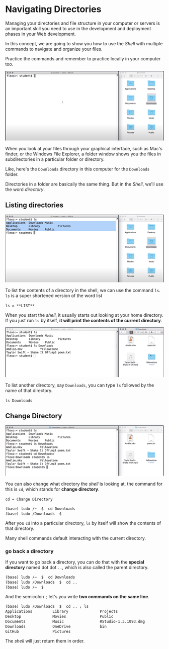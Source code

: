 # Navigating Directories

Managing your directories and file structure in your computer or servers is an important skill you need to use in the development and deployment phases in your Web development.

In this concept, we are going to show you how to use the *Shell* with multiple commands to navigate and organize your files.

Practice the commands and remember to practice locally in your computer too.

![shell 4](./images/04_shell.png)

When you look at your files through your graphical interface, such as Mac's finder, or the Windows File Explorer, a folder window shows you the files in subdirectories in a particular folder or directory.

Like, here's the `Downloads` directory in this computer for the `Downloads` folder.

Directories in a folder are basically the same thing. But in the *Shell*, we'll use the word *directory*.

## Listing directories

![shell 5](./images/05_shell.png)

To list the contents of a directory in the shell, we can use the command `ls`. `ls` is a super shortened version of the word list

`ls = **LIST**`

When you start the *shell*, it usually starts out looking at your home directory. If you just run `ls` by itself, **it will print the contents of the current directory**.

![shell 6](./images/06_shell.png)

To list another directory, say `Downloads`, you can type `ls` followed by the name of that directory.

`ls Downloads`

## Change Directory

![shell 6](./images/07_shell.png)

You can also change what directory the *shell* is looking at, the command for this is `cd`, which stands for **change directory**.

`cd = Change Directory`

```console
(base) ludo /~  $  cd Downloads
(base) ludo /Downloads  $
```

After you `cd` into a particular directory, `ls` by itself will show the contents of that directory.

Many shell commands default interacting with the current directory.

### go back a directory

If you want to go back a directory, you can do that with the **special directory** named dot dot `..`, which is also called the parent directory.

```console
(base) ludo /~  $  cd Downloads
(base) ludo /Downloads  $  cd ..
(base) ludo /~  $
```

And the semicolon `;` let's you write **two commands on the same line**.

```console
(base) ludo /Downloads  $  cd .. ; ls
Applications         Library              Projects
Desktop              Movies               Public
Documents            Music                RStudio-1.3.1093.dmg
Downloads            OneDrive             bin
GitHub               Pictures
```

The *shell* will just return them in order.
